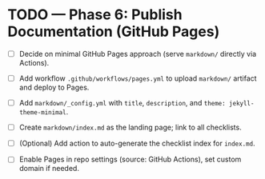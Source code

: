 # TODO — Phase 6: Publish Documentation (GitHub Pages)

- [ ] Decide on minimal GitHub Pages approach (serve `markdown/` directly via Actions).
- [ ] Add workflow `.github/workflows/pages.yml` to upload `markdown/` artifact and deploy to Pages.
- [ ] Add `markdown/_config.yml` with `title`, `description`, and `theme: jekyll-theme-minimal`.
- [ ] Create `markdown/index.md` as the landing page; link to all checklists.
- [ ] (Optional) Add action to auto-generate the checklist index for `index.md`.
- [ ] Enable Pages in repo settings (source: GitHub Actions), set custom domain if needed.

